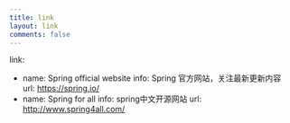 ```yaml
---
title: link
layout: link
comments: false
---
```

link:
  - name: Spring official website
    info: Spring 官方网站，关注最新更新内容
    url: https://spring.io/
  - name: Spring for all
    info: spring中文开源网站
    url: http://www.spring4all.com/